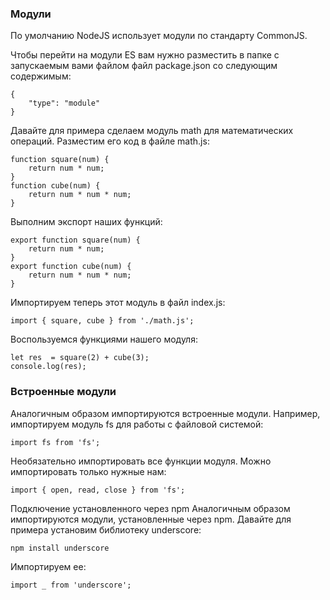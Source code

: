 ### Модули

По умолчанию NodeJS использует модули по стандарту CommonJS.

Чтобы перейти на модули ES вам нужно разместить в папке с запускаемым вами файлом файл package.json со следующим содержимым:
```
{
	"type": "module"
}
```

Давайте для примера сделаем модуль math для математических операций. Разместим его код в файле math.js:

```
function square(num) {
	return num * num;
}
function cube(num) {
	return num * num * num;
}
```

Выполним экспорт наших функций:

```
export function square(num) {
	return num * num;
}
export function cube(num) {
	return num * num * num;
}
```
Импортируем теперь этот модуль в файл index.js:

```
import { square, cube } from './math.js';
```
Воспользуемся функциями нашего модуля:

```
let res  = square(2) + cube(3);
console.log(res);
```

### Встроенные модули
Аналогичным образом импортируются встроенные модули. Например, импортируем модуль fs для работы с файловой системой:

``import fs from 'fs';``

Необязательно импортировать все функции модуля. Можно импортировать только нужные нам:

``import { open, read, close } from 'fs';``

Подключение установленного через npm
Аналогичным образом импортируются модули, установленные через npm. Давайте для примера установим библиотеку underscore:

``npm install underscore``

Импортируем ее:

``import _ from 'underscore';``
